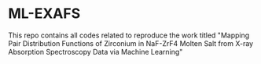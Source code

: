 # ML-EXAFS
This repo contains all codes related to reproduce the work titled "Mapping Pair Distribution Functions of Zirconium in NaF-ZrF4 Molten Salt from X-ray Absorption Spectroscopy Data via Machine Learning"
